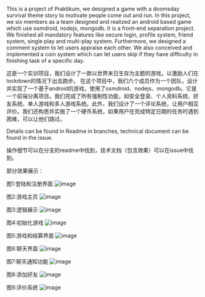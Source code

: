 This is a project of Praktikum, we designed a game with a doomsday survival theme story to motivate people come out and run. In this project, we six members as a team designed and realized an android based game which use osmdroid, nodejs, mongodb. It is a front-end separation project. We finished all mandatory features like secure login, profile system, friend system, single play and multi-play system. Furthermore, we designed a comment system to let users appraise each other. We also conceived and implemented a coin system which can let users skip if they have difficulty in finishing task of a specific day. 

这是一个实训项目，我们设计了一款以世界末日生存为主题的游戏，以激励人们在lockdown的情况下出去跑步。 在这个项目中，我们六个成员作为一个团队，设计并实现了一个基于android的游戏，使用了osmdroid、nodejs、mongodb。它是一个前端分离项目。我们完成了所有强制性功能，如安全登录、个人资料系统、好友系统、单人游戏和多人游戏系统。此外，我们设计了一个评论系统，让用户相互评价。我们还构思并实施了一个硬币系统，如果用户在完成特定日期的任务时遇到困难，可以让他们跳过。

Details can be found in Readme in branches, technical document can be found in the issue.

操作细节可以在分支的readme中找到，技术文档（包含效果）可以在issue中找到。

部分效果展示：

图1:登陆和注册界面
![image](https://user-images.githubusercontent.com/31587409/133108149-af0c7f3c-8725-4c50-9259-e07fedb3e642.png)

图2:游戏主页
![image](https://user-images.githubusercontent.com/31587409/133108210-abbf3b96-f6bf-4ee9-9d6d-c0c173be40f4.png)

图3:逻辑展示
![image](https://user-images.githubusercontent.com/31587409/133108281-bf9199ca-2bf2-41f9-929f-945045ad0c02.png)

图4:初始化游戏
![image](https://user-images.githubusercontent.com/31587409/133108373-69e2b3b8-eb3f-404f-91ff-7e6f3afbe9b9.png)

图5:游戏和结算界面
![image](https://user-images.githubusercontent.com/31587409/133108437-5380d478-f183-48e1-ad78-ef41d1630e2b.png)

图6:聊天界面
![image](https://user-images.githubusercontent.com/31587409/133108551-c6f4c2bc-33dd-452a-ba60-bfb72e5aa335.png)

图7:聊天通知功能
![image](https://user-images.githubusercontent.com/31587409/133108637-ef37db90-1ddb-4332-8e14-bc31618f0495.png)

图8:添加好友
![image](https://user-images.githubusercontent.com/31587409/133108729-fa1f96de-378c-41c1-baf6-3ae4e6729c9a.png)

图9:评价系统
![image](https://user-images.githubusercontent.com/31587409/133108811-44f1e08c-52cd-406b-afd0-b9e872e723f0.png)



